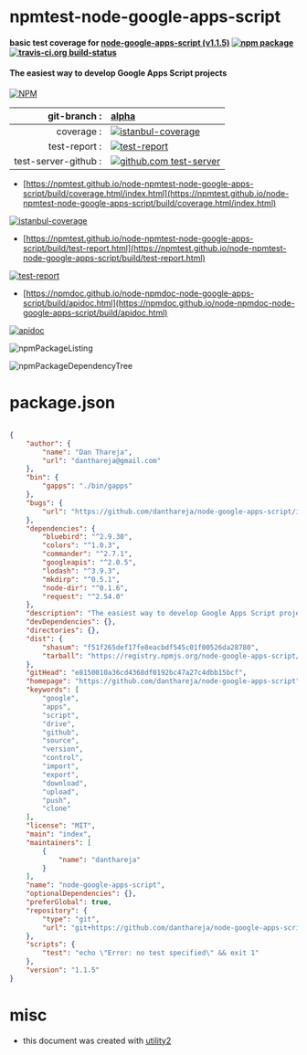 # npmtest-node-google-apps-script

#### basic test coverage for  [node-google-apps-script (v1.1.5)](https://github.com/danthareja/node-google-apps-script)  [![npm package](https://img.shields.io/npm/v/npmtest-node-google-apps-script.svg?style=flat-square)](https://www.npmjs.org/package/npmtest-node-google-apps-script) [![travis-ci.org build-status](https://api.travis-ci.org/npmtest/node-npmtest-node-google-apps-script.svg)](https://travis-ci.org/npmtest/node-npmtest-node-google-apps-script)

#### The easiest way to develop Google Apps Script projects

[![NPM](https://nodei.co/npm/node-google-apps-script.png?downloads=true&downloadRank=true&stars=true)](https://www.npmjs.com/package/node-google-apps-script)

| git-branch : | [alpha](https://github.com/npmtest/node-npmtest-node-google-apps-script/tree/alpha)|
|--:|:--|
| coverage : | [![istanbul-coverage](https://npmtest.github.io/node-npmtest-node-google-apps-script/build/coverage.badge.svg)](https://npmtest.github.io/node-npmtest-node-google-apps-script/build/coverage.html/index.html)|
| test-report : | [![test-report](https://npmtest.github.io/node-npmtest-node-google-apps-script/build/test-report.badge.svg)](https://npmtest.github.io/node-npmtest-node-google-apps-script/build/test-report.html)|
| test-server-github : | [![github.com test-server](https://npmtest.github.io/node-npmtest-node-google-apps-script/GitHub-Mark-32px.png)](https://npmtest.github.io/node-npmtest-node-google-apps-script/build/app/index.html) | | build-artifacts : | [![build-artifacts](https://npmtest.github.io/node-npmtest-node-google-apps-script/glyphicons_144_folder_open.png)](https://github.com/npmtest/node-npmtest-node-google-apps-script/tree/gh-pages/build)|

- [https://npmtest.github.io/node-npmtest-node-google-apps-script/build/coverage.html/index.html](https://npmtest.github.io/node-npmtest-node-google-apps-script/build/coverage.html/index.html)

[![istanbul-coverage](https://npmtest.github.io/node-npmtest-node-google-apps-script/build/screenCapture.buildCi.browser.%252Ftmp%252Fbuild%252Fcoverage.lib.html.png)](https://npmtest.github.io/node-npmtest-node-google-apps-script/build/coverage.html/index.html)

- [https://npmtest.github.io/node-npmtest-node-google-apps-script/build/test-report.html](https://npmtest.github.io/node-npmtest-node-google-apps-script/build/test-report.html)

[![test-report](https://npmtest.github.io/node-npmtest-node-google-apps-script/build/screenCapture.buildCi.browser.%252Ftmp%252Fbuild%252Ftest-report.html.png)](https://npmtest.github.io/node-npmtest-node-google-apps-script/build/test-report.html)

- [https://npmdoc.github.io/node-npmdoc-node-google-apps-script/build/apidoc.html](https://npmdoc.github.io/node-npmdoc-node-google-apps-script/build/apidoc.html)

[![apidoc](https://npmdoc.github.io/node-npmdoc-node-google-apps-script/build/screenCapture.buildCi.browser.%252Ftmp%252Fbuild%252Fapidoc.html.png)](https://npmdoc.github.io/node-npmdoc-node-google-apps-script/build/apidoc.html)

![npmPackageListing](https://npmtest.github.io/node-npmtest-node-google-apps-script/build/screenCapture.npmPackageListing.svg)

![npmPackageDependencyTree](https://npmtest.github.io/node-npmtest-node-google-apps-script/build/screenCapture.npmPackageDependencyTree.svg)



# package.json

```json

{
    "author": {
        "name": "Dan Thareja",
        "url": "danthareja@gmail.com"
    },
    "bin": {
        "gapps": "./bin/gapps"
    },
    "bugs": {
        "url": "https://github.com/danthareja/node-google-apps-script/issues"
    },
    "dependencies": {
        "bluebird": "^2.9.30",
        "colors": "^1.0.3",
        "commander": "^2.7.1",
        "googleapis": "^2.0.5",
        "lodash": "^3.9.3",
        "mkdirp": "^0.5.1",
        "node-dir": "^0.1.6",
        "request": "^2.54.0"
    },
    "description": "The easiest way to develop Google Apps Script projects",
    "devDependencies": {},
    "directories": {},
    "dist": {
        "shasum": "f51f265def17fe8eacbdf545c01f00526da28780",
        "tarball": "https://registry.npmjs.org/node-google-apps-script/-/node-google-apps-script-1.1.5.tgz"
    },
    "gitHead": "e8150010a36cd4368df0192bc47a27c4dbb15bcf",
    "homepage": "https://github.com/danthareja/node-google-apps-script",
    "keywords": [
        "google",
        "apps",
        "script",
        "drive",
        "github",
        "source",
        "version",
        "control",
        "import",
        "export",
        "download",
        "upload",
        "push",
        "clone"
    ],
    "license": "MIT",
    "main": "index",
    "maintainers": [
        {
            "name": "danthareja"
        }
    ],
    "name": "node-google-apps-script",
    "optionalDependencies": {},
    "preferGlobal": true,
    "repository": {
        "type": "git",
        "url": "git+https://github.com/danthareja/node-google-apps-script.git"
    },
    "scripts": {
        "test": "echo \"Error: no test specified\" && exit 1"
    },
    "version": "1.1.5"
}
```



# misc
- this document was created with [utility2](https://github.com/kaizhu256/node-utility2)
